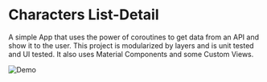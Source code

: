 
# Characters List-Detail
A simple App that uses the power of coroutines to get data from an API and show it to the user.
This project is modularized by layers and is unit tested and UI tested.
It also uses Material Components and some Custom Views.


![Demo](https://github.com/jmartinez360/characterList/blob/master/media/demo_gif.gif)
